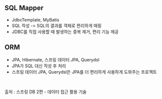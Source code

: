 ## SQL Mapper  
* JdbcTemplate, MyBatis  
* SQL 작성 -> SQL의 결과를 객체로 편리하게 매핑  
* JDBC를 직접 사용할 때 발생하는 중복 제거, 편리 기능 제공
 
 
## ORM  
* JPA, Hibernate, 스프링 데이터 JPA, Querydsl  
* JPA가 SQL 대신 작성 후 처리  
* 스프링 데이터 JPA, Querydsl은 JPA를 더 편리하게 사용하게 도와주는 프로젝트  

</br>

출처 : 스프링 DB 2편 - 데이터 접근 활용 기술
